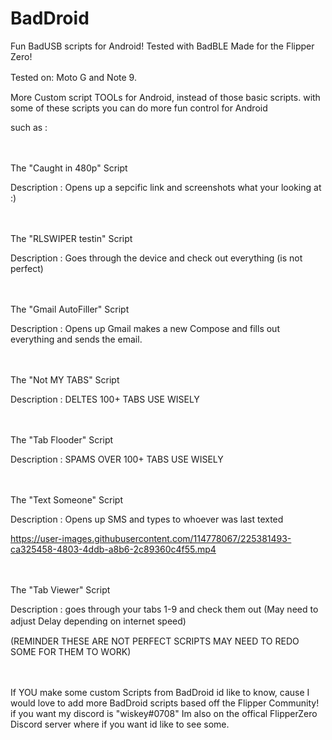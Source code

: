 # BadDroid
Fun BadUSB scripts for Android! Tested with BadBLE Made for the Flipper Zero!

Tested on: 
Moto G and
Note 9.
ㅤㅤ

More Custom script TOOLs for Android, instead of those basic scripts.
with some of these scripts you can do more fun control for Android 


such as :

ㅤ

The "Caught in 480p" Script

Description : Opens up a sepcific link and screenshots what your looking at :)

ㅤ

The "RLSWIPER testin" Script

Description : Goes through the device and check out everything (is not perfect)

ㅤ

The "Gmail AutoFiller" Script

Description : Opens up Gmail makes a new Compose and fills out everything and sends the email.

ㅤ

The "Not MY TABS" Script

Description : DELTES 100+ TABS USE WISELY 


ㅤ

The "Tab Flooder" Script

Description : SPAMS OVER 100+ TABS USE WISELY 

ㅤ

The "Text Someone" Script

Description : Opens up SMS and types to whoever was last texted

https://user-images.githubusercontent.com/114778067/225381493-ca325458-4803-4ddb-a8b6-2c89360c4f55.mp4


ㅤㅤ

The "Tab Viewer" Script

Description : goes through your tabs 1-9 and check them out (May need to adjust Delay depending on internet speed)
ㅤ
ㅤ

(REMINDER THESE ARE NOT PERFECT SCRIPTS MAY NEED TO REDO SOME FOR THEM TO WORK)




ㅤ

If YOU make some custom Scripts from BadDroid id like to know, cause I would love to add more BadDroid scripts based off the Flipper Community! 
if you want my discord is "wiskey#0708"
Im also on the offical FlipperZero Discord server where if you want id like to see some.

